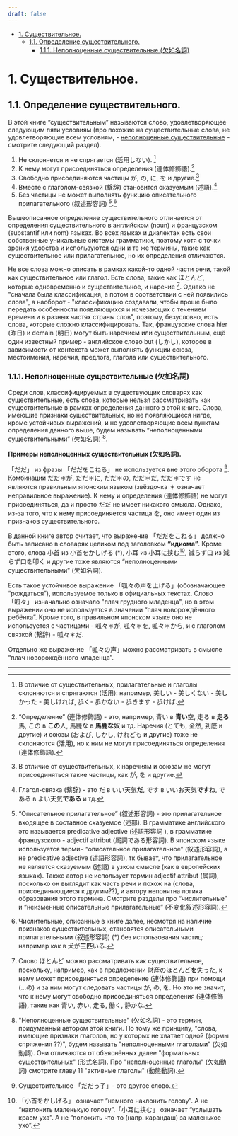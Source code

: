 ```yaml
---
draft: false
---
```


- [1. Существительное.](#1-существительное)
  - [1.1. Определение существительного.](#11-определение-существительного)
    - [1.1.1. Неполноценные существительные (欠如名詞)](#111-неполноценные-существительные-欠如名詞)

# 1. Существительное.

## 1.1. Определение существительного.

В этой книге “существительным” называются слово, удовлетворяющее следующим пяти условиям (про похожие на существительные слова, не удовлетворяющие всем условиям, - [неполноценные существительные](../t.md#欠如名詞) - смотрите следующий раздел).

1. Не склоняется и не спрягается (活用しない). [^1]
2. К нему могут присоединяться определения (連体修飾語).[^2]
3. Свободно присоединяются частицы が, の, に, を и другие.[^3]
4. Вместе с глаголом-связкой (繋辞) становится сказуемым (述語).[^4]
5. Без частицы не может выполнять функцию описательного прилагательного (叙述形容詞) [^6].[^5]

Вышеописанное определение существительного отличается от определения существительного в английском (noun) и французском (substantif или nom) языках. Во всех языках и диалектах есть свои собственные уникальные системы грамматики, поэтому хотя с точки зрения удобства и используются одни и те же термины, такие как существительное или прилагательное, но их определения отличаются.

Не все слова можно описать в рамках какой-то одной части речи, такой как существительное или глагол. Есть слова, такие как ほとんど, которые одновременно и существительное, и наречие [^7]. Однако не "сначала была классификация, а потом в соответствии с ней появились слова", а наоборот - "классификацию создавали, чтобы проще было передать особенности появляющихся и исчезающих с течением времени и в разных частях страны слов", поэтому, безусловно, есть слова, которые сложно классифицировать. Так, французские слова hier (昨日) и demain (明日) могут быть наречием или существительным, ещё один известный пример - английское слово but (しかし), которое в зависимости от контекста может выполнять функции союза, местоимения, наречия, предлога, глагола или существительного.


### 1.1.1. Неполноценные существительные (欠如名詞)

Среди слов, классифицируемых в существующих словарях как существительные, есть слова, которые нельзя рассматривать как существительные в рамках определения данного в этой книге. Слова, имеющие признаки существительных, но не появляющиеся нигде, кроме устойчивых выражений, и не удовлетворяющие всем пунктам определения данного выше, будем называть “неполноценными существительными” (欠如名詞) [^8].

**Примеры неполноценных существительных (欠如名詞).**

「だだ」 из фразы 「だだをこねる」 не используется вне этого оборота [^9]. Комбинации だだ＊が, だだ＊に, だだ＊の, だだ＊だ, だだ＊です не являются правильным японским языком (звёздочка ＊ означает неправильное выражение). К нему и определения (連体修飾語) не могут присоединяться, да и просто だだ не имеет никакого смысла. Однако, из-за того, что к нему присоединяется частица を, оно имеет один из признаков существительного.

В данной книге автор считает, что выражение 「だだをこねる」 должно быть записано в словарях целиком под заголовком **“идиома”**. Кроме этого, слова 小首 из 小首をかしげる (*), 小耳 из 小耳に挟む[^10], 減らず口 из 減らず口を叩く и другие тоже являются “неполноценными существительными” (欠如名詞).

Есть такое устойчивое выражение 「呱々の声を上げる」(обозначающее “рождаться”), используемое только в официальных текстах. Слово 「呱々」 изначально означало "плач грудного младенца", но в этом выражении оно не используется в значении “плач новорождённого ребёнка”. Кроме того, в правильном японском языке оно не используется с частицами - 呱々＊が, 呱々＊を, 呱々＊から, и с глаголом связкой (繋辞) - 呱々＊だ.

Отдельно же выражение 「呱々の声」можно рассматривать в смысле “плач новорождённого младенца”.

---

[^1]: В отличие от существительных, прилагательные и глаголы склоняются и спрягаются (活用): например, 美しい - 美しくない -  美しかった -  美しければ, 歩く-  歩かない - 歩きます - 歩けば.
[^2]: “Определение” (連体修飾語) - это, например, 青い в **青い**空, 走る в **走る**馬, この в **この**人, 馬鹿な в **馬鹿な**奴 и тд. Наречия (とても, 全然, 到底 и другие) и союзы (および, しかし, けれども и другие) тоже не склоняются (活用), но к ним не могут присоединяться определения (連体修飾語).
[^3]: В отличие от существительных, к наречиям и союзам не могут присоединяться такие частицы, как が, を и другие.
[^4]: Глагол-связка (繋辞) - это だ в いい天気**だ**, です в いいお天気**です**ね, である в よい天気**である** и тд.
[^5]: Числительные, описанные в книге далее, несмотря на наличие признаков существительных, становятся описательными прилагательными (叙述形容詞) (*) без использования частиц: например как в 犬が**三匹**いる.
[^6]: “Описательное прилагательное” (叙述形容詞) - это прилагательное входящее в составное сказуемое (述部). В грамматике английского это называется predicative adjective (述語形容詞 ), в грамматике французского - adjectif attribut (属詞である形容詞). В японском языке используется термин “описательное прилагательное” (叙述形容詞), а не predicative adjective (述語形容詞), тк бывает, что прилагательное не является сказуемым (述語) в узком смысле (как в европейских языках). Также автор не использует термин adjectif attribut (属詞), посколько он выглядит как часть речи и похож на (слова, присоединяющиеся к другим??), и автору непонятна логика образования этого термина. Смотрите разделы про “числительные” и “неизменные описательные прилагательные” (不変化叙述形容詞).
[^7]: Слово ほとんど можно рассматривать как существительное, поскольку, например, как в предложении 財産のほとんど**を**失った, к нему может присоединяться определение (連体修飾語) при помощи (...の)  и за ним могут следовать частицы が, の, を.  Но это не значит, что к нему могут свободно присоединяться определения (連体修飾語), такие как 青い, 赤い, 走る, 働く, 静かな.

[^8]: "Неполноценные существительные" (欠如名詞) - это термин, придуманный автором этой книги. По тому же принципу, "слова, имеющие признаки глаголов, но у которых не хватает одной (формы спряжения ??)", будем называть "неполноценными глаголами" (欠如動詞). Они отличаются от объяснённых далее "формальных существительных" (形式名詞). Про "неполноценные глаголы" (欠如動詞) смотрите главу 11 "активные глаголы" (動態動詞).
[^9]: Существительное 「だだっ子」- это другое слово.
[^10]: 「小首をかしげる」 означает “немного наклонить голову”. А не “наклонить маленькую голову”.「小耳に挟む」 означает “услышать краем уха”. А не “положить что-то (напр. карандаш) за маленькое ухо”.

